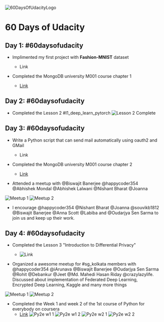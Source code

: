 ![60DaysOfUdacityLogo](https://github.com/darkmatter18/Secure-and-private-ai/blob/master/60DaysOfUdacity/images/logo.jpg)
# 60 Days of Udacity

## Day 1: #60daysofudacity

- Implimented my first project with **Fashion-MNIST** dataset
    - Link

- Completed the MongoDB university M001 course chapter 1
    - [Link](https://university.mongodb.com/courses/M001/about)


## Day 2: #60daysofudacity

- Completed the Lesson 2 #l1_deep_learn_pytorch
![Lesson 2 Complete](https://github.com/darkmatter18/Secure-and-private-ai/blob/master/60DaysOfUdacity/images/l2_done.png)

## Day 3: #60daysofudacity

- Write a Python script that can send mail automatically using oauth2 and GMail
    - Link

- Completed the MongoDB university M001 course chapter 2
    - [Link](https://university.mongodb.com/courses/M001/about)

- Attended a meetup with @Biswajit Banerjee @happycoder354 @Abhishek Mondal @Abhishek Lalwani @Nishant Bharat @Joanna

![Meetup 1](https://github.com/darkmatter18/Secure-and-private-ai/blob/master/60DaysOfUdacity/images/2019-07-08_meetup_1.jpg) ![Meetup 2](https://github.com/darkmatter18/Secure-and-private-ai/blob/master/60DaysOfUdacity/images/2019-07-08_meetup_2.png)

- I encourage @happycoder354 @Nishant Bharat @Joanna @souvikb1812 @Biswajit Banerjee @Anna Scott @Labiba and @Oudarjya Sen Sarma  to join us and keep up their work.

## Day 4: #60daysofudacity

- Completed the Lesson 3 "Introduction to Differential Privacy"
    - ![Link](https://github.com/darkmatter18/Secure-and-private-ai/blob/master/60DaysOfUdacity/images/l3_done.png)

- Organized a awesome meetup for #sg_kolkata members with @happycoder354 @iArunava @Biswajit Banerjee @Oudarjya Sen Sarma @Rohit @Debankur @Jeet @Md. Mahedi Hasan Riday @crazylazylife. Discussed about implementation of Federated Deep Learning, Encrypted Deep Learning, Kaggle and many more things

![Meetup 1](https://github.com/darkmatter18/Secure-and-private-ai/blob/master/60DaysOfUdacity/images/2019-07-10_meetup_1.png) ![Meetup 2](https://github.com/darkmatter18/Secure-and-private-ai/blob/master/60DaysOfUdacity/images/2019-07-10_meetup_2.png)

- Completed the Week 1 and week 2 of the 1st course of Python for everybody on coursera
    - [Link](https://www.coursera.org/learn/python?specialization=python)
![Py2e w1 1](https://github.com/darkmatter18/Secure-and-private-ai/blob/master/60DaysOfUdacity/images/py2e_w1_1.png) ![Py2e w1 2](https://github.com/darkmatter18/Secure-and-private-ai/blob/master/60DaysOfUdacity/images/py2e_w1_2.png) ![Py2e w2 1](https://github.com/darkmatter18/Secure-and-private-ai/blob/master/60DaysOfUdacity/images/py2e_w2_1.png) ![Py2e w2 2](https://github.com/darkmatter18/Secure-and-private-ai/blob/master/60DaysOfUdacity/images/py2e_w2_2.png) 